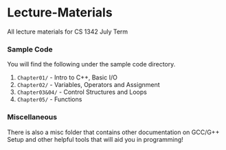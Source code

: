 # Lecture-Materials

All lecture materials for CS 1342 July Term

### Sample Code

You will find the following under the sample code directory.

1. `Chapter01/` - Intro to C++, Basic I/O
2. `Chapter02/` - Variables, Operators and Assignment
3. `Chapter03&04/` - Control Structures and Loops
4. `Chapter05/` - Functions

### Miscellaneous

There is also a misc folder that contains other documentation on GCC/G++ Setup and other helpful tools that will aid you in programming!
